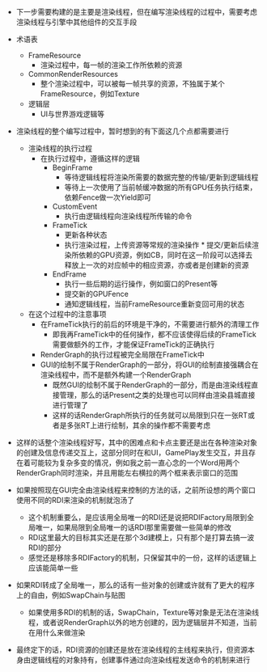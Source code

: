 * 下一步需要构建的是主要是渲染线程，但在编写渲染线程的过程中，需要考虑渲染线程与引擎中其他组件的交互手段
* 术语表
    * FrameResource
        * 渲染过程中，每一帧的渲染工作所依赖的资源
    * CommonRenderResources
        * 整个渲染过程中，可以被每一帧共享的资源，不独属于某个FrameResource，例如Texture
    * 逻辑层
        * UI与世界游戏逻辑等
* 渲染线程的整个编写过程中，暂时想到的有下面这几个点都需要进行
    * 渲染线程的执行过程
        * 在执行过程中，遵循这样的逻辑
            * BeginFrame
                * 等待逻辑线程将渲染所需要的数据完整的传输/更新到逻辑线程
                * 等待上一次使用了当前帧缓冲数据的所有GPU任务执行结束，依赖Fence做一次Yield即可
            * CustomEvent
                * 执行由逻辑线程向渲染线程所传输的命令
            * FrameTick
                * 更新各种状态
                * 执行渲染过程，上传资源等常规的渲染操作                    * 提交/更新后续渲染所依赖的GPU资源，例如CB，同时在这一阶段可以选择去释放上一次的对应帧中的相应资源，亦或者是创建新的资源
            * EndFrame
                * 执行一些后期的运行操作，例如窗口的Present等
                * 提交新的GPUFence
                * 通知逻辑线程，当前FrameResource重新变回可用的状态
    * 在这个过程中的注意事项
        * 在FrameTick执行的前后的环境是干净的，不需要进行额外的清理工作
            * 即我再FrameTick中的任何操作，都不应该使得后续的FrameTick需要做额外的工作，才能保证FrameTick的正确执行
        * RenderGraph的执行过程被完全局限在FrameTick中
        * GUI的绘制不属于RenderGraph的一部分，将GUI的绘制直接强耦合在渲染线程中，而不是额外构建一个RenderGraph
            * 既然GUI的绘制不属于RenderGraph的一部分，而是由渲染线程直接管理，那么的话Present之类的处理也可以同样由渲染县城直接进行管理了
            * 这样的话RenderGraph所执行的任务就可以局限到只在一张RT或者是多张RT上进行绘制，其余的操作都不需要考虑

* 这样的话整个渲染线程好写，其中的困难点和卡点主要还是出在各种渲染对象的创建及信息传递交互上，这部分同时在和UI，GamePlay发生交互，并且存在着可能较为复杂多变的情况，例如我之前一直心念的一个Word用两个RenderGraph同时渲染，并且用能左右横拉的两个框来表示窗口的范围
* 如果按照现在GUI完全由渲染线程来控制的方法的话，之前所设想的两个窗口使用不同的RDI来渲染的机制就泡汤了
    * 这个机制重要么，是应该用全局唯一的RDI还是说把RDIFactory局限到全局唯一，如果局限到全局唯一的话RDI那里需要做一些简单的修改
    * RDI这里最大的目标其实还是在那个3d建模上，只有那个是打算去搞一波RDI的部分
    * 感觉还是移除多RDIFactory的机制，只保留其中的一份，这样的话逻辑上应该能简单一些
* 如果RDI转成了全局唯一，那么的话有一些对象的创建或许就有了更大的程序上的自由，例如SwapChain与贴图
    * 如果使用多RDI的机制的话，SwapChain，Texture等对象是无法在渲染线程，或者说RenderGraph以外的地方创建的，因为逻辑层并不知道，当前在用什么来做渲染
* 最终定下的话，RDI资源的创建还是放在渲染线程的主线程来执行，但资源本身由逻辑线程的对象持有，创建事件通过向渲染线程发送命令的机制来进行